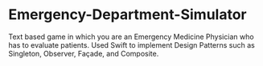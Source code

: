 # Emergency-Department-Simulator
 Text based game in which you are an Emergency Medicine Physician who has to evaluate patients. Used Swift to implement Design Patterns such as Singleton, Observer, Façade, and Composite.
